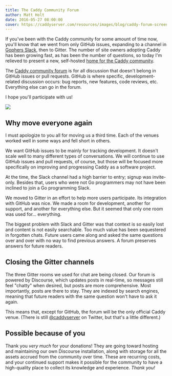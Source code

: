 ```yaml
---
title: The Caddy Community Forum
author: Matt Holt
date: 2016-05-27 08:00:00
cover: https://caddyserver.com/resources/images/blog/caddy-forum-screenshot.png
---
```


If you've been with the Caddy community for some amount of time now, you'll know that we went from only GitHub issues, expanding to a channel in [Gophers Slack](https://gophers.slack.com), then to Gitter. The number of site owners adopting Caddy has been growing fast, as has been the number of questions, so today I'm relieved to present a new, self-hosted [home for the Caddy community](https://forum.caddyserver.com).

The [Caddy community forum](https://forum.caddyserver.com) is for all discussion that doesn't belong in GitHub issues or pull requests. GitHub is where specific, development-related discussion occurs: bug reports, new features, code reviews, etc. Everything else can go in the forum.

I hope you'll participate with us!

<img src="/resources/images/blog/caddy-forum-screenshot.png" style="box-shadow: none;">

## Why move everyone again

I must apologize to you all for moving us a third time. Each of the venues worked well in some ways and fell short in others.

We want GitHub issues to be mainly for tracking development. It doesn't scale well to many different types of conversations. We will continue to use GitHub issues and pull requests, of course, but those will be focused more specifically on improving and progressing Caddy as a software project.

At the time, the Slack channel had a high barrier to entry; signup was invite-only. Besides that, users who were not Go programmers may not have been inclined to join a Go programming Slack.

We moved to Gitter in an effort to help more users participate. Its integration with GitHub was nice. We made a room for development, another for support, and another for everything else. But it seemed that only one room was used for... everything.

The biggest problem with Slack and Gitter was that context is so easily lost and content is not easily searchable. Too much value has been sequestered in forgotten chats. Future users came along and asked the same questions over and over with no way to find previous answers. A forum preserves answers for future readers.


## Closing the Gitter channels

The three Gitter rooms we used for chat are being closed. Our forum is powered by Discourse, which updates posts in real-time, so messages still feel "chatty" when desired, but posts are more comprehensive. Most importantly, posts are there to stay. They are indexed by search engines, meaning that future readers with the same question won't have to ask it again.

This means that, except for GitHub, the forum will be the only official Caddy venue. (There is still [@caddyserver](https://twitter.com/caddyserver) on Twitter, but that's a little different.)


## Possible because of you

Thank you *very much* for your donations! They are going toward hosting and maintaining our own Discourse installation, along with storage for all the assets accrued from the community over time. These are recurring costs, and your continued support makes it possible for the community to have a high-quality place to collect its knowledge and experience. *Thank you!*
